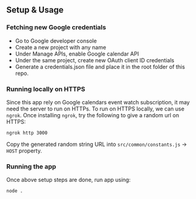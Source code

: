 ## Setup & Usage

### Fetching new Google credentials
- Go to Google developer console
- Create a new project with any name
- Under Manage APIs, enable Google calendar API 
- Under the same project, create new OAuth client ID credentials
- Generate a credentials.json file and place it in the root folder of this repo.

### Running locally on HTTPS
Since this app rely on Google calendars event watch subscription, it may need the server to run on HTTPs. 
To run on HTTPS locally, we can use `ngrok`. Once installing `ngrok`, try the following to give a random url on HTTPS:

```
ngrok http 3000
```

Copy the generated random string URL into `src/common/constants.js` -> `HOST` property.

### Running the app
Once above setup steps are done, run app using:
```
node .
```
